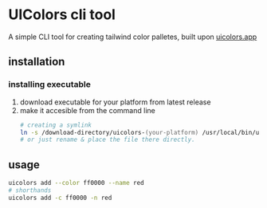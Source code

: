 # UIColors cli tool
A simple CLI tool for creating tailwind color palletes, built upon [uicolors.app](https://uicolors.app/create)

## installation
### installing executable
1. download executable for your platform from latest release
2. make it accesible from the command line
	```zsh
	# creating a symlink
	ln -s /download-directory/uicolors-(your-platform) /usr/local/bin/uicolors
	# or just rename & place the file there directly.
	```
## usage
```zsh
uicolors add --color ff0000 --name red
# shorthands
uicolors add -c ff0000 -n red
```
